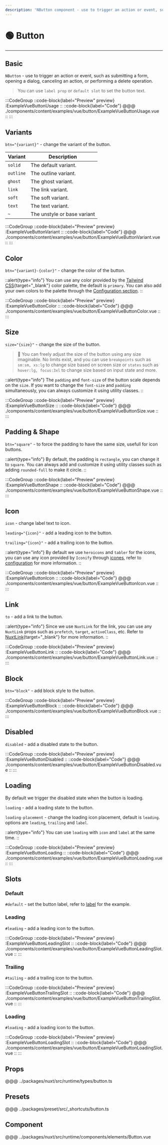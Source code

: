 ```yaml
---
description: 'NButton component - use to trigger an action or event, such as submitting a form, opening a dialog, canceling an action, or performing a delete operation.'
---
```


# 🟢 Button

---

## Basic

`NButton` - use to trigger an action or event, such as submitting a form, opening a dialog, canceling an action, or performing a delete operation.

>You can use `label prop` or `default slot` to set the button text.

:::CodeGroup
  ::code-block{label="Preview" preview}
    :ExampleVueButtonUsage
  ::
  ::code-block{label="Code"}
@@@ ./components/content/examples/vue/button/ExampleVueButtonUsage.vue
  ::
:::

## Variants

`btn="{variant}"` - change the variant of the button.

| Variant   | Description                 |
| --------- | --------------------------- |
| `solid`   | The default variant.        |
| `outline` | The outline variant.        |
| `ghost`   | The ghost variant.          |
| `link`    | The link variant.           |
| `soft`    | The soft variant.           |
| `text`    | The text variant.           |
| `~`       | The unstyle or base variant |

:::CodeGroup
  ::code-block{label="Preview" preview}
    :ExampleVueButtonVariant
  ::
  ::code-block{label="Code"}
@@@ ./components/content/examples/vue/button/ExampleVueButtonVariant.vue
  ::
:::

## Color

`btn="{variant}-{color}"` - change the color of the button.

::alert{type="info"}
You can use any color provided by the [Tailwind CSS](https://tailwindcss.com/docs/customizing-colors){target="_blank"} color palette, the default is `primary`. You can also add your own colors to the palette through the [Configuration section](/getting-started/configuration).
::

:::CodeGroup
  ::code-block{label="Preview" preview}
    :ExampleVueButtonColor
  ::
  ::code-block{label="Code"}
@@@ ./components/content/examples/vue/button/ExampleVueButtonColor.vue
  ::
:::

## Size

`size="{size}"` - change the size of the button.

> 🚀 You can freely adjust the size of the button using any size imaginable. No limits exist, and you can use `breakpoints` such as `sm:sm, xs:lg` to change size based on screen size or `states` such as `hover:lg, focus:3xl` to change size based on input state and more.

::alert{type="info"}
The `padding` and `font-size` of the button scale depends on the `size`. If you want to change the `font-size` and `padding` simultaneously, you can always customize it using utility classes.
::

:::CodeGroup
  ::code-block{label="Preview" preview}
    :ExampleVueButtonSize
  ::
  ::code-block{label="Code"}
@@@ ./components/content/examples/vue/button/ExampleVueButtonSize.vue
  ::
:::

## Padding & Shape

`btn="square"` - to force the padding to have the same size, usefull for icon buttons.

::alert{type="info"}
By default, the padding is `rectangle`, you can change it to `square`. You can always add and customize it using utility classes such as adding `rounded-full` to make it circle.
::

:::CodeGroup
  ::code-block{label="Preview" preview}
    :ExampleVueButtonShape
  ::
  ::code-block{label="Code"}
@@@ ./components/content/examples/vue/button/ExampleVueButtonShape.vue
  ::
:::

## Icon

`icon` - change label text to icon.

`leading="{icon}"` - add a leading icon to the button.

`trailing="{icon}"` - add a trailing icon to the button.


::alert{type="info"}
By default we use `heroicons` and `tabler` for the icons, you can use any icon provided by `Iconify` through [icones](https://icones.js.org/), refer to [configuration](/getting-started/configuration) for more information.
::

:::CodeGroup
  ::code-block{label="Preview" preview}
    :ExampleVueButtonIcon
  ::
  ::code-block{label="Code"}
@@@ ./components/content/examples/vue/button/ExampleVueButtonIcon.vue
  ::
:::

## Link

`to` - add a link to the button. 

::alert{type="info"}
Since we use `NuxtLink` for the link, you can use any `NuxtLink` props such as `prefetch`, `target`, `activeClass`, etc. Refer to [NuxtLink](https://nuxt.com/docs/api/components/nuxt-link#props){target="_blank"} for more information.
::

:::CodeGroup
  ::code-block{label="Preview" preview}
    :ExampleVueButtonLink
  ::
  ::code-block{label="Code"}
@@@ ./components/content/examples/vue/button/ExampleVueButtonLink.vue
  ::
:::


## Block

<!-- @unocss-skip-start -->
`btn="block"` - add block style to the button.
<!-- @unocss-skip-end -->

:::CodeGroup
  ::code-block{label="Preview" preview}
    :ExampleVueButtonBlock
  ::
  ::code-block{label="Code"}
@@@ ./components/content/examples/vue/button/ExampleVueButtonBlock.vue
  ::
:::

## Disabled

`disabled` - add a disabled state to the button.

:::CodeGroup
  ::code-block{label="Preview" preview}
    :ExampleVueButtonDisabled
  ::
  ::code-block{label="Code"}
@@@ ./components/content/examples/vue/button/ExampleVueButtonDisabled.vue
  ::
:::

## Loading

By default we trigger the disabled state when the button is loading.

`loading` - add a loading state to the button.

`loading-placement` - change the loading icon placement, default is `leading`. options are `leading`, `trailing` and `label`.


::alert{type="info"}
You can use `loading` with `icon` and `label` at the same time.
::

:::CodeGroup
  ::code-block{label="Preview" preview}
    :ExampleVueButtonLoading
  ::
  ::code-block{label="Code"}
@@@ ./components/content/examples/vue/button/ExampleVueButtonLoading.vue
  ::
:::

## Slots

### Default
`#default` - set the button label, refer to [label](#usage) for the example.

### Leading

`#leading` - add a leading icon to the button.

:::CodeGroup
  ::code-block{label="Preview" preview}
    :ExampleVueButtonLeadingSlot
  ::
  ::code-block{label="Code"}
@@@ ./components/content/examples/vue/button/ExampleVueButtonLeadingSlot.vue
  ::
:::

### Trailing

`#tailing` - add a trailing icon to the button.

:::CodeGroup
  ::code-block{label="Preview" preview}
    :ExampleVueButtonTrailingSlot
  ::
  ::code-block{label="Code"}
@@@ ./components/content/examples/vue/button/ExampleVueButtonTrailingSlot.vue
  ::
:::

### Loading

`#loading` - add a loading icon to the button.

:::CodeGroup
  ::code-block{label="Preview" preview}
    :ExampleVueButtonLoadingSlot
  ::
  ::code-block{label="Code"}
@@@ ./components/content/examples/vue/button/ExampleVueButtonLoadingSlot.vue
  ::
:::

## Props
@@@ ../packages/nuxt/src/runtime/types/button.ts

## Presets
@@@ ../packages/preset/src/_shortcuts/button.ts

## Component
@@@ ../packages/nuxt/src/runtime/components/elements/Button.vue

